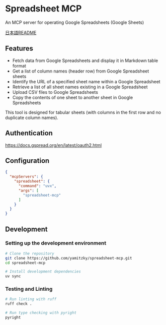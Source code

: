 # Spreadsheet MCP

An MCP server for operating Google Spreadsheets (Google Sheets)

[日本語README](https://github.com/yamitzky/spreadsheet-mcp/blob/main/README.ja.md)

## Features

- Fetch data from Google Spreadsheets and display it in Markdown table format
- Get a list of column names (header row) from Google Spreadsheet sheets
- Identify the URL of a specified sheet name within a Google Spreadsheet
- Retrieve a list of all sheet names existing in a Google Spreadsheet
- Upload CSV files to Google Spreadsheets
- Copy the contents of one sheet to another sheet in Google Spreadsheets

This tool is designed for tabular sheets (with columns in the first row and no duplicate column names).

## Authentication

https://docs.gspread.org/en/latest/oauth2.html

## Configuration

```json
{
  "mcpServers": {
    "spreadsheet": {
      "command": "uvx",
      "args": [
        "spreadsheet-mcp"
      ]
    }
  }
}
```

## Development

### Setting up the development environment

```bash
# Clone the repository
git clone https://github.com/yamitzky/spreadsheet-mcp.git
cd spreadsheet-mcp

# Install development dependencies
uv sync
```

### Testing and Linting

```bash
# Run linting with ruff
ruff check .

# Run type checking with pyright
pyright
```
